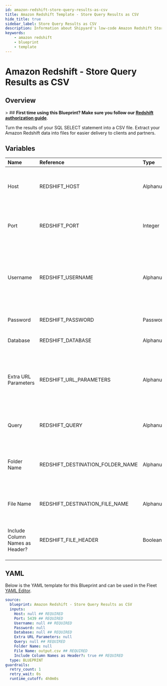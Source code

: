 ```yaml
---
id: amazon-redshift-store-query-results-as-csv
title: Amazon Redshift Template - Store Query Results as CSV
hide_title: true
sidebar_label: Store Query Results as CSV
description: Information about Shipyard's low-code Amazon Redshift Store Query Results as CSV blueprint. Turn the results of your SQL SELECT statement into a CSV file. Extract your Amazon Redshift data into files for easier delivery to clients and partners.
keywords:
    - amazon redshift
    - blueprint
    - template
---
```


# Amazon Redshift - Store Query Results as CSV

## Overview

&gt; ## **First time using this Blueprint? Make sure you follow our [Redshift authorization guide](https://www.shipyardapp.com/docs/blueprint-library/amazon-redshift/amazon-redshift-authorization/)**.

Turn the results of your SQL SELECT statement into a CSV file. Extract your Amazon Redshift data into files for easier delivery to clients and partners.



## Variables

| Name | Reference | Type | Required | Default | Options | Description |
|:---|:---|:---|:---|:---|:---|:---|
| Host | REDSHIFT_HOST | Alphanumeric | :white_check_mark: | - | - | The domain or the IP address of the database you want to connect to. |
| Port | REDSHIFT_PORT | Integer | :white_check_mark: | 5439 | - | Port number where the database accepts inbound connections. |
| Username | REDSHIFT_USERNAME | Alphanumeric | :white_check_mark: | - | - | Username configured as part of the database credentials. See Authorization documentation for more information. |
| Password | REDSHIFT_PASSWORD | Password | :heavy_minus_sign: | - | - | Password for the provided username |
| Database | REDSHIFT_DATABASE | Alphanumeric | :white_check_mark: | - | - | Name of the database to connect to. |
| Extra URL Parameters | REDSHIFT_URL_PARAMETERS | Alphanumeric | :heavy_minus_sign: | - | - | Extra parameters that will be placed at the end of the connection string, after the `?`. Must be separated by `&` |
| Query | REDSHIFT_QUERY | Alphanumeric | :white_check_mark: | - | - | A SELECT statement that returns data. Formatting is ignored |
| Folder Name | REDSHIFT_DESTINATION_FOLDER_NAME | Alphanumeric | :heavy_minus_sign: | - | - | Folder where the file will be created. Leave blank to store in the current working directory |
| File Name | REDSHIFT_DESTINATION_FILE_NAME | Alphanumeric | :white_check_mark: | output.csv | - | File name that will be created with the results of the query |
| Include Column Names as Header? | REDSHIFT_FILE_HEADER | Boolean | :white_check_mark: | true | - | If checked, your CSV file will include a header row with column names. |


## YAML

Below is the YAML template for this Blueprint and can be used in the Fleet [YAML Editor](../../reference/fleets/yaml-editor.md).

```yaml
source:
  blueprint: Amazon Redshift - Store Query Results as CSV
  inputs:
    Host: null ## REQUIRED
    Port: 5439 ## REQUIRED
    Username: null ## REQUIRED
    Password: null 
    Database: null ## REQUIRED
    Extra URL Parameters: null 
    Query: null ## REQUIRED
    Folder Name: null 
    File Name: output.csv ## REQUIRED
    Include Column Names as Header?: true ## REQUIRED
  type: BLUEPRINT
guardrails:
  retry_count: 1
  retry_wait: 0s
  runtime_cutoff: 4h0m0s
  
```
